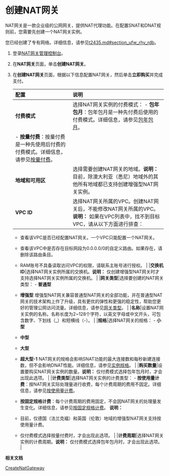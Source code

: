 # 创建NAT网关

NAT网关是一款企业级的公网网关，提供NAT代理功能。在配置SNAT和DNAT规则前，您需要先创建一个NAT网关实例。

您已经创建了专有网络。详细信息，请参见[t2435.md\#section\_ufw\_rhv\_rdb](/cn.zh-CN/专有网络和交换机/管理专有网络/创建专有网络.md)。

1.  登录[NAT网关管理控制台](https://vpc.console.aliyun.com/nat)。

2.  在**NAT网关**页面，单击**创建NAT网关**。

3.  在**创建NAT网关**页面，根据以下信息配置NAT网关，然后单击**立即购买**并完成支付。

    |配置|说明|
    |:-|:-|
    |**付费模式**|选择NAT网关实例的付费模式：    -   **包年包月**：包年包月是一种先付费后使用的付费模式。详细信息，请参见[包年包月](/cn.zh-CN/产品定价/包年包月.md)。
    -   **按量付费**：按量付费是一种先使用后付费的付费模式。详细信息，请参见[按量付费](/cn.zh-CN/产品定价/按量付费.md)。 |
    |**地域和可用区**|选择需要创建NAT网关的地域。**说明：** 目前，除澳大利亚（悉尼）地域外的其他所有地域都已支持创建增强型NAT网关实例。 |
    |**VPC ID**|选择NAT网关所属的VPC。创建NAT网关后，不能修改NAT网关所属的VPC。 **说明：** 如果在VPC列表中，找不到目标VPC，请从以下方面进行排查：

    -   查看该VPC是否已经配置NAT网关。一个VPC只能配置一个NAT网关。
    -   查看该VPC中是否存在目标网段为0.0.0.0/0的自定义路由。如果存在，请删除该路由条目。
    -   RAM账号不具备读取访问VPC的权限，请联系主账号进行授权。 |
    |**交换机ID**|选择NAT网关实例所属的交换机。**说明：** 仅创建增强型NAT网关时才支持选择NAT网关实例所属的交换机。 |
    |**网关类型**|选择要创建的NAT网关类型：    -   **普通型**
    -   **增强型**
增强型NAT网关兼容普通型NAT网关的全部功能，并在普通型NAT网关的技术架构上作了升级，具有更优的弹性和更强的稳定性，帮助您更好的管理公网访问流量。详细信息，请参见[网关类型](/cn.zh-CN/NAT网关实例/NAT网关实例概述.md)。 |
    |**名称**|设置NAT网关实例的名称。名称长度为2~128个字符，以英文字母或中文开头，可包含数字、下划线（\_）和短横线（-）。 |
    |**规格**|选择NAT网关的规格：    -   **小型**
    -   **中型**
    -   **大型**
    -   **超大型-1**
NAT网关的规格会影响SNAT功能的最大连接数和每秒新建连接数，但不会影响DNAT性能。详细信息，请参见[实例规格](/cn.zh-CN/NAT网关实例/NAT网关实例概述.md)。 |
    |**购买数量**|设置要购买NAT网关实例的数量。**说明：** 仅付费模式选择包年包月时，才会出现此选项。 |
    |**计费类型**|选择NAT网关实例的计费类型：    -   **按使用量计费**：按NAT网关实际处理量进行收费，每个计费周期的费用不固定。详细信息，请参见[按使用量计费](/cn.zh-CN/产品定价/按量付费.mdsection_kcb_ip2_jlv)。
    -   **按固定规格计费**：每个计费周期的费用固定，不会因NAT网关的处理量发生变化。详细信息，请参见[按固定规格计费](/cn.zh-CN/产品定价/按量付费.md)。
**说明：**

    -   目前，仅德国（法兰克福）和英国（伦敦）地域的增强型NAT网关支持按使用量计费。
    -   仅付费模式选择按量付费时，才会出现此选项。 |
    |**计费周期**|选择NAT网关实例的计费周期。**说明：** 仅付费模式选择包年包月时，才会出现此选项。 |


**相关文档**  


[CreateNatGateway](/cn.zh-CN/API参考/NAT网关/CreateNatGateway.md)


